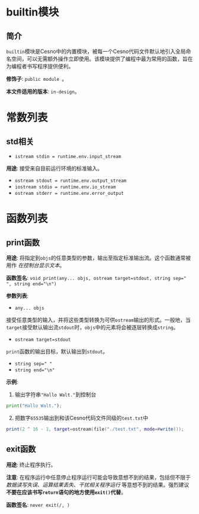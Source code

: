 # builtin模块

## 简介

`builtin`模块是Cesno中的内置模块，被每一个Cesno代码文件默认地引入全局命名空间，可以无需额外操作立即使用。该模块提供了编程中最为常用的函数，旨在为编程者书写程序提供便利。

**修饰子**: `public module `。

**本文件适用的版本**: `in-design`。

# 常数列表

## std相关

* `istream stdin = runtime.env.input_stream`

**用途**: 接受来自目前运行环境的标准输入。

* `ostream stdout = runtime.env.output_stream`
* `iostream stdio = runtime.env.io_stream`
* `ostream stderr = runtime.env.error_output`

# 函数列表

## print函数

**用途**: 将指定到`objs`的任意类型的参数，输出至指定标准输出流。这个函数通常被用作 *在控制台显示文本*。

**函数签名**: `void print(any... objs, ostream target=stdout, string sep=" ", string end="\n")`

**参数列表**: 

* `any... objs`

接受任意类型的输入，并将这些类型转换为可供`ostream`输出的形式。一般地，当`target`接受默认输出流`stdout`时，`objs`中的元素将会被逐层转换成`string`。

* `ostream target=stdout`

`print`函数的输出目标，默认输出到`stdout`。

* `string sep=" "`
* `string end="\n"`

**示例**: 

1. 输出字符串`"Hallo Walt."`到控制台

```python
print("Hallo Walt.");
```

2. 把数字`65535`输出到和该Cesno代码文件同级的`test.txt`中

```lua
print(2 ^ 16 - 1, target=ostream(file("./test.txt", mode=#write)));
```



## exit函数

**用途**: 终止程序执行。

**注意**: 在程序运行中任意停止程序运行可能会导致意想不到的结果，包括但不限于 *数据读写失误*、*运算结果丢失*、*干扰相关程序运行* 等意想不到的结果。强烈建议**不要在应该书写`return`语句的地方使用`exit()`代替**。

**函数签名**: `never exit(/, )`
